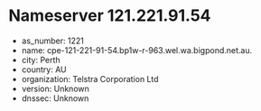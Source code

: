# Nameserver 121.221.91.54

* as_number: 1221
* name: cpe-121-221-91-54.bp1w-r-963.wel.wa.bigpond.net.au.
* city: Perth
* country: AU
* organization: Telstra Corporation Ltd
* version: Unknown
* dnssec: Unknown
